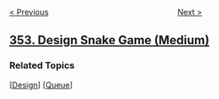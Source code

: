 <!--|This file generated by command(leetcode description); DO NOT EDIT.    |-->
<!--+----------------------------------------------------------------------+-->
<!--|@author    openset <openset.wang@gmail.com>                           |-->
<!--|@link      https://github.com/openset                                 |-->
<!--|@home      https://github.com/openset/leetcode                        |-->
<!--+----------------------------------------------------------------------+-->

[< Previous](https://github.com/openset/leetcode/tree/master/problems/data-stream-as-disjoint-intervals "Data Stream as Disjoint Intervals")
　　　　　　　　　　　　　　　　
[Next >](https://github.com/openset/leetcode/tree/master/problems/russian-doll-envelopes "Russian Doll Envelopes")

## [353. Design Snake Game (Medium)](https://leetcode.com/problems/design-snake-game "贪吃蛇")



### Related Topics
  [[Design](https://github.com/openset/leetcode/tree/master/tag/design/README.md)]
  [[Queue](https://github.com/openset/leetcode/tree/master/tag/queue/README.md)]
